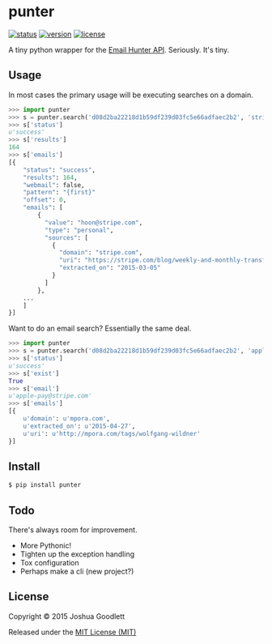 # punter

[![status][1]][2]
[![version][3]][4]
[![license][5]][6]

A tiny python wrapper for the [Email Hunter API](https://emailhunter.co/api). Seriously. It's tiny.

## Usage

In most cases the primary usage will be executing searches on a domain. 

```python
>>> import punter
>>> s = punter.search('d08d2ba22218d1b59df239d03fc5e66adfaec2b2', 'stripe.com')
>>> s['status']
u'success'
>>> s['results']
164
>>> s['emails']
[{
    "status": "success",
    "results": 164,
    "webmail": false,
    "pattern": "{first}"
    "offset": 0,
    "emails": [
        {
          "value": "hoon@stripe.com",
          "type": "personal",
          "sources": [
            {
              "domain": "stripe.com",
              "uri": "https://stripe.com/blog/weekly-and-monthly-transfers",
              "extracted_on": "2015-03-05"
            }
          ]
        },
    ...
    ]
}]
```

Want to do an email search? Essentially the same deal.

```python
>>> import punter
>>> s = punter.search('d08d2ba22218d1b59df239d03fc5e66adfaec2b2', 'apple-pay@stripe.com')
>>> s['status']
u'success'
>>> s['exist']
True
>>> s['email']
u'apple-pay@stripe.com'
>>> s['emails']
[{
    u'domain': u'mpora.com', 
    u'extracted_on': u'2015-04-27', 
    u'uri': u'http://mpora.com/tags/wolfgang-wildner'
}]
```

## Install

```bash
$ pip install punter
```

## Todo

There's always room for improvement.

- More Pythonic!
- Tighten up the exception handling
- Tox configuration
- Perhaps make a cli (new project?)

## License

Copyright &copy; 2015 Joshua Goodlett

Released under the [MIT License (MIT)](https://github.com/jgoodlet/punter/blob/master/LICENSE)

[1]: https://img.shields.io/travis/jgoodlet/punter.svg
[2]: https://travis-ci.org/jgoodlet/punter.svg
[3]: https://img.shields.io/pypi/v/punter.svg
[4]: https://pypi.python.org/pypi/punter
[5]: https://img.shields.io/pypi/l/punter.svg
[6]: https://pypi.python.org/pypi/punter
